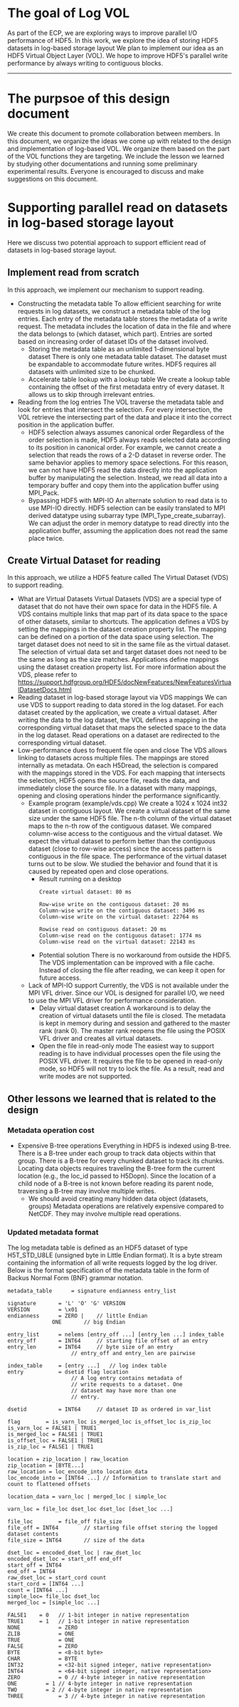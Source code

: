 # The goal of Log VOL
As part of the ECP, we are exploring ways to improve parallel I/O performance of HDF5.
In this work, we explore the idea of storing HDF5 datasets in log-based storage layout 
We plan to implement our idea as an HDF5 Virtual Object Layer (VOL).
We hope to improve HDF5's parallel write performance by always writing to contiguous blocks.

---

# The purpsoe of this design document
We create this document to promote collaboration between members.
In this document, we organize the ideas we come up with related to the design and implementation of log-based VOL.
We organize them based on the part of the VOL functions they are targeting.
We include the lesson we learned by studying other documentations and running some preliminary experimental results.
Everyone is encouraged to discuss and make suggestions on this document. 


# Supporting parallel read on datasets in log-based storage layout
  Here we discuss two potential approach to support efficient read of datasets in log-based storage layout.

## Implement read from scratch 
  In this approach, we implement our mechanism to support reading.
* Constructing the metadata table
  To allow efficient searching for write requests in log datasets, we construct a metadata table of the log entries.
  Each entry of the metadata table stores the metadata of a write request. 
  The metadata includes the location of data in the file and where the data belongs to (which dataset, which part).
  Entries are sorted based on increasing order of dataset IDs of the dataset involved.
  + Storing the metadata table as an unlimited 1-dimensional byte dataset
    There is only one metadata table dataset.
    The dataset must be expandable to accommodate future writes.
    HDF5 requires all datasets with unlimited size to be chunked.
  + Accelerate table lookup with a lookup table 
    We create a lookup table containing the offset of the first metadata entry of every dataset.
    It allows us to skip through irrelevant entries.
* Reading from the log entries 
  The VOL traverse the metadata table and look for entries that intersect the selection.
  For every intersection, the VOL retrieve the intersecting part of the data and place it into the correct position in the application buffer.
  + HDF5 selection always assumes canonical order
    Regardless of the order selection is made, HDF5 always reads selected data according to its position in canonical order.
    For example, we cannot create a selection that reads the rows of a 2-D dataset in reverse order.
    The same behavior applies to memory space selections.
    For this reason, we can not have HDF5 read the data directly into the application buffer by manipulating the selection.
    Instead, we read all data into a temporary buffer and copy them into the application buffer using MPI_Pack.
  + Bypassing HDF5 with MPI-IO
    An alternate solution to read data is to use MPI-IO directly.
    HDF5 selection can be easily translated to MPI derived datatype using subarray type (MPI_Type_create_subarray).
    We can adjust the order in memory datatype to read directly into the application buffer, assuming the application does not read the same place twice.

## Create Virtual Dataset for reading
  In this approach, we utilize a HDF5 feature called The Virtual Dataset (VDS) to support reading.
* What are Virtual Datasets
  Virtual Datasets (VDS) are a special type of dataset that do not have their own space for data in the HDF5 file.
  A VDS contains multiple links that map part of its data space to the space of other datasets, similar to shortcuts.
  The application defines a VDS by setting the mappings in the dataset creation property list.
  The mapping can be defined on a portion of the data space using selection.
  The target dataset does not need to sit in the same file as the virtual dataset.
  The selection of virtual data set and target dataset does not need to be the same as long as the size matches.
  Applications define mappings using the dataset creation property list.
  For more information about the VDS, please refer to https://support.hdfgroup.org/HDF5/docNewFeatures/NewFeaturesVirtualDatasetDocs.html
* Reading dataset in log-based storage layout via VDS mappings
  We can use VDS to support reading to data stored in the log dataset.
  For each dataset created by the application, we create a virtual dataset.
  After writing the data to the log dataset, the VOL defines a mapping in the corresponding virtual dataset that maps the selected space to the data in the log dataset.
  Read operations on a dataset are redirected to the corresponding virtual dataset.
* Low-performance dues to frequent file open and close
  The VDS allows linking to datasets across multiple files. The mappings are stored internally as metadata.
  On each H5Dread, the selection is compared with the mappings stored in the VDS.
  For each mapping that intersects the selection, HDF5 opens the source file, reads the data, and immediately close the source file.
  In a dataset with many mappings, opening and closing operations hinder the performance significantly.
  + Example program (example/vds.cpp)
    We create a 1024 x 1024 int32 dataset in contiguous layout.
    We create a virtual dataset of the same size under the same HDF5 file.
    The n-th column of the virtual dataset maps to the n-th row of the contiguous dataset.
    We compared column-wise access to the contiguous and the virtual dataset.
    We expect the virtual dataset to perform better than the contiguous dataset (close to row-wise access) since the access pattern is contiguous in the file space.
    The performance of the virtual dataset turns out to be slow.
    We studied the behavior and found that it is caused by repeated open and close operations.
    + Result running on a desktop
      ```
      Create virtual dataset: 80 ms

      Row-wise write on the contiguous dataset: 20 ms
      Column-wise write on the contiguous dataset: 3496 ms
      Column-wise write on the virtual dataset: 22764 ms

      Rowise read on contiguous dataset: 20 ms
      Column-wise read on the contiguous dataset: 1774 ms
      Column-wise read on the virtual dataset: 22143 ms
      ```
    + Potential solution
      There is no workaround from outside the HDF5.
      The VDS implementation can be improved with a file cache.
      Instead of closing the file after reading, we can keep it open for future access.
  + Lack of MPI-IO support
    Currently, the VDS is not available under the MPI VFL driver.
    Since our VOL is designed for parallel I/O, we need to use the MPI VFL driver for performance consideration.
    + Delay virtual dataset creation
      A workaround is to delay the creation of virtual datasets until the file is closed.
      The metadata is kept in memory during and session and gathered to the master rank (rank 0).
      The master rank reopens the file using the POSIX VFL driver and creates all virtual datasets.
    + Open the file in read-only mode
      The easiest way to support reading is to have individual processes open the file using the POSIX VFL driver.
      It requires the file to be opened in read-only mode, so HDF5 will not try to lock the file.
      As a result, read and write modes are not supported.

## Other lessons we learned that is related to the design
### Metadata operation cost
  * Expensive B-tree operations
    Everything in HDF5 is indexed using B-tree.
    There is a B-tree under each group to track data objects within that group.
    There is a B-tree for every chunked dataset to track its chunks.
    Locating data objects requires traveling the B-tree form the current location (e.g., the loc_id passed to H5Dopn).
    Since the location of a child node of a B-tree is not known before reading its parent node, traversing a B-tree may involve multiple writes.
    + We should avoid creating many hidden data object (datasets, groups)
      Metadata operations are relatively expensive compared to NetCDF.
      They may involve multiple read operations.


### Updated metadata format
The log metadata table is defined as an HDF5 dataset of type H5T_STD_U8LE
(unsigned byte in Little Endian format). It is a byte stream containing the
information of all write requests logged by the log driver. Below is the format
specification of the metadata table in the form of Backus Normal Form (BNF)
grammar notation.
```
metadata_table		= signature endianness entry_list

signature		= 'L' 'O' 'G' VERSION
VERSION			= \x01
endianness		= ZERO |	// little Endian
			  ONE		// big Endian

entry_list		= nelems [entry_off ...] [entry_len ...] index_table
entry_off		= INT64		// starting file offset of an entry
entry_len		= INT64		// byte size of an entry
					// entry_off and entry_len are pairwise

index_table		= [entry ...]	// log index table
entry			= dsetid flag location
					// A log entry contains metadata of
					// write requests to a dataset. One
					// dataset may have more than one
					// entry.

dsetid			= INT64		// dataset ID as ordered in var_list

flag		= is_varn_loc is_merged_loc is_offset_loc is_zip_loc
is_varn_loc = FALSE1 | TRUE1
is_merged_loc = FALSE1 | TRUE1
is_offset_loc = FALSE1 | TRUE1
is_zip_loc = FALSE1 | TRUE1

location = zip_location | raw_location
zip_location = [BYTE...]
raw_location = loc_encode_into location_data
loc_encode_into = [INT64 ...] // Information to translate start and count to flattened offsets

location_data = varn_loc | merged_loc | simple_loc

varn_loc = file_loc dset_loc dset_loc [dset_loc ...]

file_loc		= file_off file_size 
file_off = INT64		// starting file offset storing the logged dataset contents
file_size = INT64		// size of the data

dset_loc = encoded_dset_loc | raw_dset_loc
encoded_dset_loc = start_off end_off
start_off = INT64
end_off = INT64
raw_dset_loc = start_cord count
start_cord = [INT64 ...]
count = [INT64 ...]
simple_loc= file_loc dset_loc
merged_loc = [simple_loc ...]

FALSE1    = 0	// 1-bit integer in native representation
TRUE1     = 1	// 1-bit integer in native representation
NONE			= ZERO
ZLIB			= ONE
TRUE			= ONE
FALSE			= ZERO
BYTE			= <8-bit byte>
CHAR			= BYTE
INT32			= <32-bit signed integer, native representation>
INT64			= <64-bit signed integer, native representation>
ZERO			= 0	// 4-byte integer in native representation
ONE			= 1	// 4-byte integer in native representation
TWO			= 2	// 4-byte integer in native representation
THREE			= 3	// 4-byte integer in native representation
```

